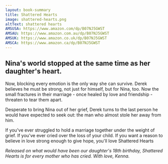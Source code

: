 ```yaml
---
layout: book-summary
title: Shattered Hearts
image: shattered-hearts.png
altText: shattered hearts
AMSUSA: https://www.amazon.com/dp/B07NJ5GWST
AMSAU: https://www.amazon.com.au/dp/B07NJ5GWST
AMSUK: https://www.amazon.co.uk/dp/B07NJ5GWST
AMSCA: https://www.amazon.ca/dp/B07NJ5GWST
---
```

## Nina's world stopped at the same time as her daughter's heart.

Now, blocking every emotion is the only way she can survive.
Derek believes he must be strong, not just for himself, but for Nina, too. 
Now the small fractures in their marriage - once healed by love and friendship - threaten to tear them apart.

Desperate to bring Nina out of her grief, Derek turns to the last person he would have expected to seek out: the man who almost stole her away from him.

If you've ever struggled to hold a marriage together under the weight of grief. If you've ever cried over the loss of your child. If you want a reason to believe in love strong enough to give hope, you'll love Shattered Hearts

_Released on what would have been our daughter's 18th birthday, Shattered Hearts is for every mother who has cried. With love, Kenna._